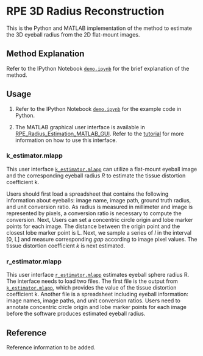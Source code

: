 # RPE 3D Radius Reconstruction

This is the Python and MATLAB implementation of the method to estimate the 3D eyeball radius from the 2D flat-mount images.

## Method Explanation

Refer to the IPython Notebook [`demo.ipynb`](./demo.ipynb) for the brief explanation of the method.


## Usage

1. Refer to the IPython Notebook [`demo.ipynb`](./demo.ipynb) for the example code in Python.

2. The MATLAB graphical user interface is available in [RPE_Radius_Estimation_MATLAB_GUI](./RPE_Radius_Estimation_MATLAB_GUI). Refer to the [tutorial](./RPE_Radius_Estimation_MATLAB_GUI/UserGuide.pptx) for more information on how to use this interface.

### k_estimator.mlapp

This user interface [`k_estimator.mlapp`](./RPE_Radius_Estimation_MATLAB_GUI/k_estimator.mlapp) can utilize a flat-mount eyeball image and the corresponding eyeball radius $R$ to estimate the tissue distortion coefficient k.

Users should first load a spreadsheet that contains the following information about eyeballs: image name, image path, ground truth radius, and unit conversion ratio. As radius is measured in millimeter and image is represented by pixels, a conversion ratio is necessary to compute the conversion. Next, Users can set a concentric circle origin and lobe marker points for each image. The distance between the origin point and the closest lobe marker point is L. Next, we sample a series of $l$ in the interval [0, L] and measure corresponding $gap$ according to image pixel values. The tissue distortion coefficient $k$ is next estimated.

### r_estimator.mlapp

This user interface [`r_estimator.mlapp`](./RPE_Radius_Estimation_MATLAB_GUI/r_estimator.mlapp) estimates eyeball sphere radius R. The interface needs to load two files. The first file is the output from [`k_estimator.mlapp`](./RPE_Radius_Estimation_MATLAB_GUI/k_estimator.mlapp), which provides the value of the tissue distortion coefficient k. Another file is a spreadsheet including eyeball information: image names, image paths, and unit conversion ratios. Users need to annotate concentric circle origin and lobe marker points for each image before the software produces estimated eyeball radius.

## Reference

Reference information to be added.
